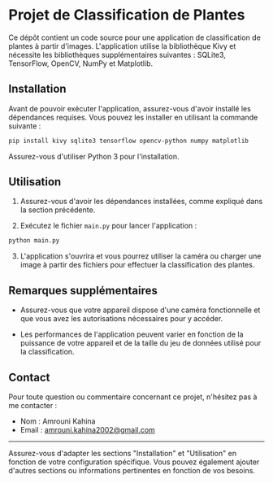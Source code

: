 

# Projet de Classification de Plantes

Ce dépôt contient un code source pour une application de classification de plantes à partir d'images. L'application utilise la bibliothèque Kivy et nécessite les bibliothèques supplémentaires suivantes : SQLite3, TensorFlow, OpenCV, NumPy et Matplotlib.

## Installation

Avant de pouvoir exécuter l'application, assurez-vous d'avoir installé les dépendances requises. Vous pouvez les installer en utilisant la commande suivante :

```bash
pip install kivy sqlite3 tensorflow opencv-python numpy matplotlib
```

Assurez-vous d'utiliser Python 3 pour l'installation.

## Utilisation

1. Assurez-vous d'avoir les dépendances installées, comme expliqué dans la section précédente.

2. Exécutez le fichier `main.py` pour lancer l'application :

```bash
python main.py
```

3. L'application s'ouvrira et vous pourrez utiliser la caméra ou charger une image à partir des fichiers pour effectuer la classification des plantes.

## Remarques supplémentaires

- Assurez-vous que votre appareil dispose d'une caméra fonctionnelle et que vous avez les autorisations nécessaires pour y accéder.

- Les performances de l'application peuvent varier en fonction de la puissance de votre appareil et de la taille du jeu de données utilisé pour la classification.

## Contact

Pour toute question ou commentaire concernant ce projet, n'hésitez pas à me contacter :

- Nom : Amrouni Kahina
- Email : amrouni.kahina2002@gmail.com


---

Assurez-vous d'adapter les sections "Installation" et "Utilisation" en fonction de votre configuration spécifique. Vous pouvez également ajouter d'autres sections ou informations pertinentes en fonction de vos besoins.
